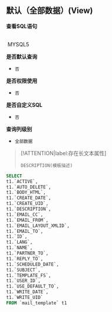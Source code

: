 ## 默认（全部数据）(View) <!-- {docsify-ignore-all} -->



<p class="panel-title"><b>查看SQL语句</b></p>
<br>

<el-row>
&nbsp;<el-tag @click="MYSQL5 = true">MYSQL5</el-tag>
</el-row>

<br>
<p class="panel-title"><b>是否默认查询</b></p>

* `否`

<p class="panel-title"><b>是否权限使用</b></p>

* `否`

<p class="panel-title"><b>是否自定义SQL</b></p>

* `否`

<p class="panel-title"><b>查询列级别</b></p>

* `全部数据`

> [!ATTENTION|label:存在长文本属性]
>
> `DESCRIPTION(模板描述)`






<el-dialog v-model="MYSQL5" title="MYSQL5">

```sql
SELECT
t1.`ACTIVE`,
t1.`AUTO_DELETE`,
t1.`BODY_HTML`,
t1.`CREATE_DATE`,
t1.`CREATE_UID`,
t1.`DESCRIPTION`,
t1.`EMAIL_CC`,
t1.`EMAIL_FROM`,
t1.`EMAIL_LAYOUT_XMLID`,
t1.`EMAIL_TO`,
t1.`ID`,
t1.`LANG`,
t1.`NAME`,
t1.`PARTNER_TO`,
t1.`REPLY_TO`,
t1.`SCHEDULED_DATE`,
t1.`SUBJECT`,
t1.`TEMPLATE_FS`,
t1.`USER_ID`,
t1.`USE_DEFAULT_TO`,
t1.`WRITE_DATE`,
t1.`WRITE_UID`
FROM `mail_template` t1 


```

</el-dialog>

<script>
 const { createApp } = Vue
  createApp({
    data() {
      return {
                MYSQL5 : false
        
      }
    },
    methods: {
    }
  }).use(ElementPlus).mount('#app')
</script>